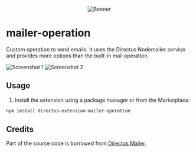 <p align="center"><img alt="Banner" src="https://raw.githubusercontent.com/nerkarso/directus-extensions/master/.github/banner.png"></p>

# mailer-operation

Custom operation to send emails. It uses the Directus Nodemailer service and provides more options than the built-in mail operation.

![Screenshot 1](https://raw.githubusercontent.com/nerkarso/directus-extensions/master/operations/mailer/.screenshots/01.jpeg)
![Screenshot 2](https://raw.githubusercontent.com/nerkarso/directus-extensions/master/operations/mailer/.screenshots/02.jpeg)

## Usage

1. Install the extension using a package manager or from the Marketplace:

```sh
npm install directus-extension-mailer-operation
```

## Credits

Part of the source code is borrowed from [Directus Mailer](https://github.com/ryntab/Directus-Mailer).
